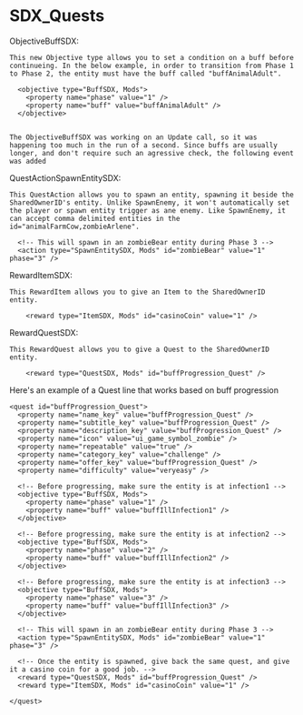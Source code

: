 SDX_Quests
==========

ObjectiveBuffSDX:
	
	This new Objective type allows you to set a condition on a buff before continueing. In the below example, in order to transition from Phase 1 to Phase 2, the entity must have the buff called "buffAnimalAdult".

	  <objective type="BuffSDX, Mods">
        <property name="phase" value="1" />
        <property name="buff" value="buffAnimalAdult" />
      </objective>


	The ObjectiveBuffSDX was working on an Update call, so it was happening too much in the run of a second. Since buffs are usually longer, and don't require such an agressive check, the following event was added

QuestActionSpawnEntitySDX:

	This QuestAction allows you to spawn an entity, spawning it beside the SharedOwnerID's entity. Unlike SpawnEnemy, it won't automatically set the player or spawn entity trigger as ane enemy. Like SpawnEnemy, it can accept comma delimited entities in the id="animalFarmCow,zombieArlene".
		
      <!-- This will spawn in an zombieBear entity during Phase 3 -->
      <action type="SpawnEntitySDX, Mods" id="zombieBear" value="1" phase="3" />

RewardItemSDX:

	This RewardItem allows you to give an Item to the SharedOwnerID entity.

		<reward type="ItemSDX, Mods" id="casinoCoin" value="1" />

RewardQuestSDX:

	This RewardQuest allows you to give a Quest to the SharedOwnerID entity.

	    <reward type="QuestSDX, Mods" id="buffProgression_Quest" />


Here's an example of a Quest line that works based on buff progression

    <quest id="buffProgression_Quest">
      <property name="name_key" value="buffProgression_Quest" />
      <property name="subtitle_key" value="buffProgression_Quest" />
      <property name="description_key" value="buffProgression_Quest" />
      <property name="icon" value="ui_game_symbol_zombie" />
      <property name="repeatable" value="true" />
      <property name="category_key" value="challenge" />
      <property name="offer_key" value="buffProgression_Quest" />
      <property name="difficulty" value="veryeasy" />

      <!-- Before progressing, make sure the entity is at infection1 -->
      <objective type="BuffSDX, Mods">
        <property name="phase" value="1" />
        <property name="buff" value="buffIllInfection1" />
      </objective>

      <!-- Before progressing, make sure the entity is at infection2 -->
      <objective type="BuffSDX, Mods">
        <property name="phase" value="2" />
        <property name="buff" value="buffIllInfection2" />
      </objective>

      <!-- Before progressing, make sure the entity is at infection3 -->
      <objective type="BuffSDX, Mods">
        <property name="phase" value="3" />
        <property name="buff" value="buffIllInfection3" />
      </objective>
      
      <!-- This will spawn in an zombieBear entity during Phase 3 -->
      <action type="SpawnEntitySDX, Mods" id="zombieBear" value="1" phase="3" />
      
      <!-- Once the entity is spawned, give back the same quest, and give it a casino coin for a good job. -->
      <reward type="QuestSDX, Mods" id="buffProgression_Quest" />
      <reward type="ItemSDX, Mods" id="casinoCoin" value="1" />

    </quest>
